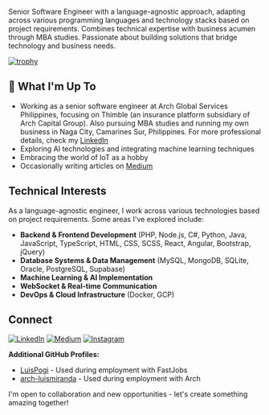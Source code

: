 
Senior Software Engineer with a language-agnostic approach, adapting across various programming languages and technology stacks based on project requirements. Combines technical expertise with business acumen through MBA studies. Passionate about building solutions that bridge technology and business needs.

[![trophy](https://github-profile-trophy.vercel.app/?username=llupRisinglll&theme=onedark)](https://github.com/ryo-ma/github-profile-trophy)

## 🚀 What I'm Up To
- Working as a senior software engineer at Arch Global Services Philippines, focusing on Thimble (an insurance platform subsidiary of Arch Capital Group). Also pursuing MBA studies and running my own business in Naga City, Camarines Sur, Philippines. For more professional details, check my [LinkedIn](https://www.linkedin.com/in/lluprisingll)
- Exploring AI technologies and integrating machine learning techniques
- Embracing the world of IoT as a hobby
- Occasionally writing articles on [Medium](https://medium.com/@llupRisingll)

## Technical Interests
As a language-agnostic engineer, I work across various technologies based on project requirements. Some areas I've explored include:
- **Backend & Frontend Development** (PHP, Node.js, C#, Python, Java, JavaScript, TypeScript, HTML, CSS, SCSS, React, Angular, Bootstrap, jQuery)
- **Database Systems & Data Management** (MySQL, MongoDB, SQLite, Oracle, PostgreSQL, Supabase)
- **Machine Learning & AI Implementation**
- **WebSocket & Real-time Communication**
- **DevOps & Cloud Infrastructure** (Docker, GCP)

## Connect
[![LinkedIn](https://img.shields.io/badge/LinkedIn-0077B5?style=for-the-badge&logo=linkedin&logoColor=white)](https://www.linkedin.com/in/lluprisingll) [![Medium](https://img.shields.io/badge/Medium-12100E?style=for-the-badge&logo=medium&logoColor=white)](https://medium.com/@llupRisingll) [![Instagram](https://img.shields.io/badge/Instagram-E4405F?style=for-the-badge&logo=instagram&logoColor=white)](https://www.instagram.com/lluprisingll/)

**Additional GitHub Profiles:** 
- [LuisPogi](https://github.com/LuisPogi) - Used during employment with FastJobs
- [arch-luismiranda](https://github.com/arch-luismiranda) - Used during employment with Arch

I'm open to collaboration and new opportunities - let's create something amazing together!
